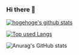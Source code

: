 ### Hi there 👋

<!--
**shimizuyuta/shimizuyuta** is a ✨ _special_ ✨ repository because its `README.md` (this file) appears on your GitHub profile.

Here are some ideas to get you started:

- 🔭 I’m currently working on ...
- 🌱 I’m currently learning ...
- 👯 I’m looking to collaborate on ...
- 🤔 I’m looking for help with ...
- 💬 Ask me about ...
- 📫 How to reach me: ...
- 😄 Pronouns: ...
- ⚡ Fun fact: ...
-->

[![hogehoge's github stats](https://github-readme-stats.vercel.app/api?username=shimizuyuta&hide=contribs&count_private=true&show_icons=true&theme=tokyonight)](https://github.com/shimizuyuta/)

<!-- ソースコード統計 -->
[![Top used Langs](https://github-readme-stats.vercel.app/api/top-langs/?username=shimizuyuta&layout=compact&theme=tokyonight)](https://github.com/shimizuyuta/)


![Anurag's GitHub stats](https://github-readme-stats.vercel.app/api?username=shimizuyuta&show_icons=true&theme=aura_dark)
